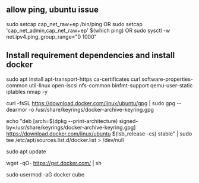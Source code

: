## allow ping, ubuntu issue
sudo setcap cap_net_raw+ep /bin/ping
OR
sudo setcap 'cap_net_admin,cap_net_raw+ep' $(which ping)
OR
sudo sysctl -w net.ipv4.ping_group_range="0 1000"



## Install requirement dependencies and install docker
sudo apt install apt-transport-https ca-certificates curl software-properties-common util-linux open-iscsi nfs-common binfmt-support qemu-user-static iptables nmap -y

curl -fsSL https://download.docker.com/linux/ubuntu/gpg | sudo gpg --dearmor -o /usr/share/keyrings/docker-archive-keyring.gpg

echo "deb [arch=$(dpkg --print-architecture) signed-by=/usr/share/keyrings/docker-archive-keyring.gpg] https://download.docker.com/linux/ubuntu $(lsb_release -cs) stable" | sudo tee /etc/apt/sources.list.d/docker.list > /dev/null

sudo apt update

wget -qO- https://get.docker.com/ | sh

sudo usermod -aG docker cube


